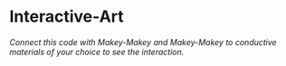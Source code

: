 # Interactive-Art
###### Connect this code with Makey-Makey and Makey-Makey to conductive materials of your choice to see the interaction.
